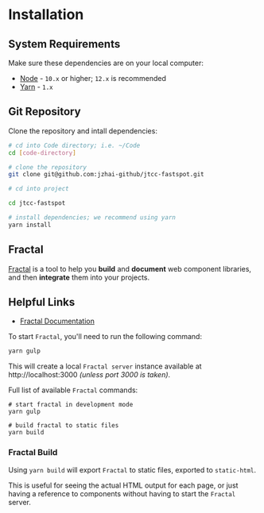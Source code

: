 # Installation

## System Requirements

Make sure these dependencies are on your local computer:

- [Node][node] - `10.x` or higher; `12.x` is recommended
- [Yarn][yarn] - `1.x`

## Git Repository

Clone the repository and intall dependencies:

```bash
# cd into Code directory; i.e. ~/Code
cd [code-directory]

# clone the repository
git clone git@github.com:jzhai-github/jtcc-fastspot.git

# cd into project

cd jtcc-fastspot

# install dependencies; we recommend using yarn
yarn install
```

## Fractal

[Fractal][fractal] is a tool to help you **build** and **document** web component libraries, and then **integrate** them into your projects.

## Helpful Links

- [Fractal Documentation][fractal-docs]

To start `Fractal`, you'll need to run the following command:

```bash
yarn gulp
```

This will create a local `Fractal server` instance available at http://localhost:3000 _(unless port 3000 is taken)_.

Full list of available `Fractal` commands:

```
# start fractal in development mode
yarn gulp

# build fractal to static files
yarn build
```

### Fractal Build

Using `yarn build` will export `Fractal` to static files, exported to `static-html`.

This is useful for seeing the actual HTML output for each page, or just having a reference to components without having to start the `Fractal` server.

[yarn]: https://classic.yarnpkg.com/en/
[node]: https://nodejs.org/en/
[fractal]: https://fractal.build/
[fractal-docs]: https://fractal.build/guide/
